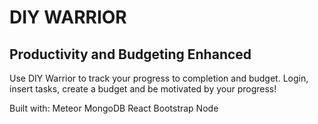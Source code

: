 # DIY WARRIOR

## Productivity and Budgeting Enhanced
Use DIY Warrior to track your progress to completion and budget. Login, insert tasks, create a budget and be motivated by your progress!

Built with:
Meteor
MongoDB
React
Bootstrap
Node

